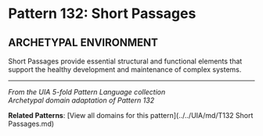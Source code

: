# Pattern 132: Short Passages

## ARCHETYPAL ENVIRONMENT

Short Passages provide essential structural and functional elements that support the healthy development and maintenance of complex systems.

---

*From the UIA 5-fold Pattern Language collection*  
*Archetypal domain adaptation of Pattern 132*

**Related Patterns**: [View all domains for this pattern](../../UIA/md/T132 Short Passages.md)